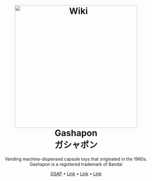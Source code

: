 <h1 align="center">
<a href="https://en.wikipedia.org/wiki/Gashapon"><img src="https://upload.wikimedia.org/wikipedia/commons/thumb/c/ce/Gachapon.jpg/330px-Gachapon.jpg" alt="Wiki" width="400"></a> <br>Gashapon<br> ガシャポン<br></h1>

<p align="center">Vending machine-dispensed capsule toys that originated in the 1960s.<br>
 Gashapon is a registered trademark of Bandai<br></p>
<p align="center">
<a href="./Gachapon/gacha-machine-with-gsap/dist/index.html">GSAP</a> •
<a href="#">Link</a> •
<a href="#">Link</a> •
<a href="#">Link</a>
</p>
